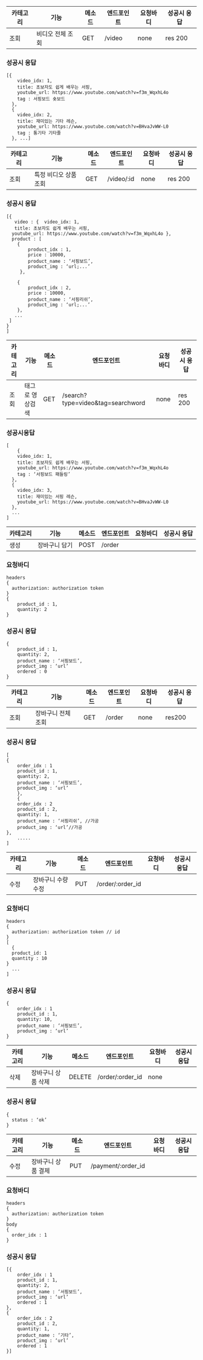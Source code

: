 |카테고리|기능|메소드|엔드포인트|요청바디|성공시 응답|
|-------|-----|------|------|-------|-----|
|조회|비디오 전체 조회|GET|/video|none|res 200
### 성공시 응답
```
[{
    video_idx: 1,
    title: 초보자도 쉽게 배우는 서핑,
    youtube_url: https://www.youtube.com/watch?v=f3m_WqxhL4o
    tag : 서핑보드 숏보드
  },
  {
    video_idx: 2,
    title: 재미있는 기타 레슨,
    youtube_url: https://www.youtube.com/watch?v=BHvaJvWW-L0
    tag : 통기타 기타줄
  }, ...]
```
|카테고리|기능|메소드|엔드포인트|요청바디|성공시 응답|
|-------|-----|------|------|-------|-----|
|조회|특정 비디오 상품 조회|GET|/video/:id|none|res 200
### 성공시 응답
```
[{ 
   video : {  video_idx: 1,
   title: 초보자도 쉽게 배우는 서핑,
  youtube_url: https://www.youtube.com/watch?v=f3m_WqxhL4o },
  product : [
    { 
        product_idx : 1,
        price : 10000,
        product_name : ‘서핑보드’,
        product_img : ‘url;...’
     },

    { 
        product_idx : 2,
        price : 10000,
        product_name : ‘서핑리쉬’,
        product_img : ‘url;...’
    },
   ...
 ]
}
]
```
|카테고리|기능|메소드|엔드포인트|요청바디|성공시 응답|
|-------|-----|------|------|-------|-----|
|조회|태그로 영상검색|GET|/search?type=video&tag=searchword|none|res 200
### 성공시응답
```
[
    {
    video_idx: 1,
    title: 초보자도 쉽게 배우는 서핑,
    youtube_url: https://www.youtube.com/watch?v=f3m_WqxhL4o
    tag : ‘서핑보드 패들링’
  },
  {
    video_idx: 3,
    title: 재미있는 서핑 레슨,
    youtube_url: https://www.youtube.com/watch?v=BHvaJvWW-L0
  },
  ...
]
```
|카테고리|기능|메소드|엔드포인트|요청바디|성공시 응답|
|-------|-----|------|------|-------|-----|
|생성|장바구니 담기|POST|/order|
### 요청바디
```
headers
{
  authorization: authorization token 
}
{
    product_id : 1,
    quantity: 2
}
```
### 성공시 응답
```
{
    product_id : 1,
    quantity: 2,
    product_name : ‘서핑보드’,
    product_img : ‘url’
	ordered : 0
}
```
|카테고리|기능|메소드|엔드포인트|요청바디|성공시 응답|
|-------|-----|------|------|-------|-----|
|조회|장바구니 전체 조회|GET|/order|none|res200
### 성공시 응답
```
[
{
    order_idx : 1
    product_id : 1,
    quantity: 2,
    product_name : ‘서핑보드’,
    product_img : ‘url’
	},
	{
    order_idx : 2
    product_id : 2,
    quantity: 1,
    product_name : ‘서핑리쉬’, //가공
    product_img : ‘url’//가공  
},
	.....
]
```
|카테고리|기능|메소드|엔드포인트|요청바디|성공시 응답|
|-------|-----|------|------|-------|-----|
|수정|장바구니 수량 수정|PUT|/order/:order_id|
### 요청바디
```
headers
{
  authorization: authorization token // id
}
[
  {
  product_id: 1
  quantity : 10
}
  ...
]
```
### 성공시 응답
```
{
    order_idx : 1
    product_id : 1,
    quantity: 10,
    product_name : ‘서핑보드’,
    product_img : ‘url’
}
```

|카테고리|기능|메소드|엔드포인트|요청바디|성공시 응답|
|-------|-----|------|------|-------|-----|
|삭제|장바구니 상품 삭제|DELETE|/order/:order_id|none|
### 성공시 응답
```
{
  status : ‘ok’
}
```

|카테고리|기능|메소드|엔드포인트|요청바디|성공시 응답|
|-------|-----|------|------|-------|-----|
|수정|장바구니 상품 결제|PUT|/payment/:order_id|
### 요청바디
```
headers
{
  authorization: authorization token
}
body
{
  order_idx : 1
}
```
### 성공시 응답
```
[{
    order_idx : 1
    product_id : 1,
    quantity: 2,
    product_name : ‘서핑보드’,
    product_img : ‘url’
    ordered : 1
},
{
    order_idx : 2
    product_id : 2,
    quantity: 1,
    product_name : ‘기타’,
    product_img : ‘url’
    ordered : 1
}]
```
